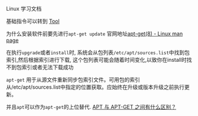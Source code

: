 Linux 学习文档

基础指令可以转到 [Tool](./ToolDoc.md)

为什么安装软件前要先进行`apt-get update` 官网地址[apt-get(8) - Linux man page](https://linux.die.net/man/8/apt-get)

在执行`upgrade`或者`install`时, 系统会从包列表`/etc/apt/sources.list`中找到包索引,然后根据索引进行下载, 这个包列表可能会随着时间变化,以致你在install时找不到包索引或者无法下载成功

`apt-get` 用于从源文件重新同步包索引文件。可用包的索引从/etc/apt/sources.list中指定的位置获取。应始终在升级或版本升级之前执行更新。

并且`apt`可以作为`apt-get`的上位替代. [APT 与 APT-GET 之间有什么区别？](https://aws.amazon.com/cn/compare/the-difference-between-apt-and-apt-get/)
